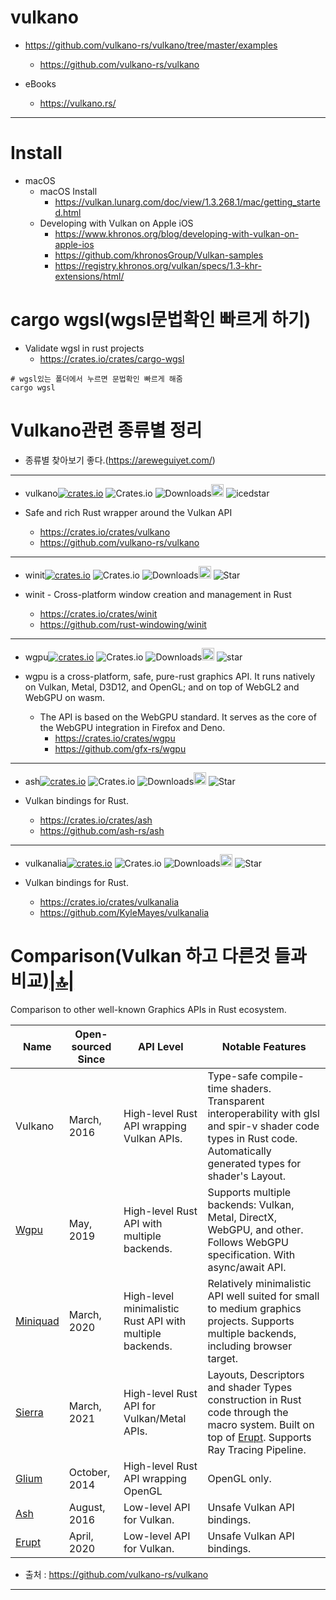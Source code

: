 # vulkano

- https://github.com/vulkano-rs/vulkano/tree/master/examples
  - https://github.com/vulkano-rs/vulkano

- eBooks
  - https://vulkano.rs/

<hr />

# Install
- macOS
  - macOS Install
    - https://vulkan.lunarg.com/doc/view/1.3.268.1/mac/getting_started.html
  - Developing with Vulkan on Apple iOS
    - https://www.khronos.org/blog/developing-with-vulkan-on-apple-ios
    - https://github.com/khronosGroup/Vulkan-samples
    - https://registry.khronos.org/vulkan/specs/1.3-khr-extensions/html/

# cargo wgsl(wgsl문법확인 빠르게 하기)
- Validate wgsl in rust projects
  - https://crates.io/crates/cargo-wgsl

```
# wgsl있는 폴더에서 누르면 문법확인 빠르게 해줌
cargo wgsl
```

# Vulkano관련 종류별 정리

- 종류별 찾아보기 좋다.(https://areweguiyet.com/)

<hr />

- vulkano[![crates.io](https://img.shields.io/crates/v/vulkano.svg)](https://crates.io/crates/vulkano)
![Crates.io](https://img.shields.io/crates/l/vulkano)
![Downloads](https://img.shields.io/crates/d/vulkano.svg)<a href="https://github.com/vulkano-rs/vulkano"><img alt="githubicon" width="20px" src="https://user-images.githubusercontent.com/67513038/218287708-001511d7-1cce-42d3-92d2-4a61193b38f0.png" /></a>
![icedstar](https://img.shields.io/github/stars/vulkano-rs/vulkano.svg)

- Safe and rich Rust wrapper around the Vulkan API

  - https://crates.io/crates/vulkano
  - https://github.com/vulkano-rs/vulkano

<hr />

- winit[![crates.io](https://img.shields.io/crates/v/winit.svg)](https://crates.io/crates/winit)
![Crates.io](https://img.shields.io/crates/l/winit)
![Downloads](https://img.shields.io/crates/d/winit.svg)<a href="https://github.com/rust-windowing/winit"><img alt="githubicon" width="20px" src="https://user-images.githubusercontent.com/67513038/218287708-001511d7-1cce-42d3-92d2-4a61193b38f0.png" /></a>
![Star](https://img.shields.io/github/stars/rust-windowing/winit.svg)

- winit - Cross-platform window creation and management in Rust
  - https://crates.io/crates/winit
  - https://github.com/rust-windowing/winit

<hr />

- wgpu[![crates.io](https://img.shields.io/crates/v/wgpu.svg)](https://crates.io/crates/wgpu)
![Crates.io](https://img.shields.io/crates/l/wgpu)
![Downloads](https://img.shields.io/crates/d/wgpu.svg)<a href="https://github.com/gfx-rs/wgpu"><img alt="githubicon" width="20px" src="https://user-images.githubusercontent.com/67513038/218287708-001511d7-1cce-42d3-92d2-4a61193b38f0.png" /></a>
![star](https://img.shields.io/github/stars/gfx-rs/wgpu.svg)

- wgpu is a cross-platform, safe, pure-rust graphics API. It runs natively on Vulkan, Metal, D3D12, and OpenGL; and on top of WebGL2 and WebGPU on wasm.
  - The API is based on the WebGPU standard. It serves as the core of the WebGPU integration in Firefox and Deno.
    - https://crates.io/crates/wgpu
    - https://github.com/gfx-rs/wgpu

<hr />

- ash[![crates.io](https://img.shields.io/crates/v/ash.svg)](https://crates.io/crates/ash)
![Crates.io](https://img.shields.io/crates/l/ash)
![Downloads](https://img.shields.io/crates/d/ash.svg)<a href="https://github.com/ash-rs/ash"><img alt="githubicon" width="20px" src="https://user-images.githubusercontent.com/67513038/218287708-001511d7-1cce-42d3-92d2-4a61193b38f0.png" /></a>
![Star](https://img.shields.io/github/stars/ash-rs/ash.svg)

- Vulkan bindings for Rust. 
  - https://crates.io/crates/ash
  - https://github.com/ash-rs/ash

<hr />

- vulkanalia[![crates.io](https://img.shields.io/crates/v/vulkanalia.svg)](https://crates.io/crates/vulkanalia)
![Crates.io](https://img.shields.io/crates/l/vulkanalia)
![Downloads](https://img.shields.io/crates/d/vulkanalia.svg)<a href="https://github.com/KyleMayes/vulkanalia"><img alt="githubicon" width="20px" src="https://user-images.githubusercontent.com/67513038/218287708-001511d7-1cce-42d3-92d2-4a61193b38f0.png" /></a>
![Star](https://img.shields.io/github/stars/KyleMayes/vulkanalia.svg)

- Vulkan bindings for Rust. 
  - https://crates.io/crates/vulkanalia
  - https://github.com/KyleMayes/vulkanalia

# Comparison(Vulkan 하고 다른것 들과 비교)[|🔝|](#link)

Comparison to other well-known Graphics APIs in Rust ecosystem.

| Name | Open-sourced Since | API Level | Notable Features |
| ---- | ------------------ | --------- | ------------- |
| Vulkano | March, 2016 | High-level Rust API wrapping Vulkan APIs. | Type-safe compile-time shaders. Transparent interoperability with glsl and spir-v shader code types in Rust code. Automatically generated types for shader's Layout. |
| [Wgpu](https://github.com/gfx-rs/wgpu) | May, 2019 | High-level Rust API with multiple backends. | Supports multiple backends: Vulkan, Metal, DirectX, WebGPU, and other. Follows WebGPU specification. With async/await API. |
| [Miniquad](https://github.com/not-fl3/miniquad) | March, 2020 | High-level minimalistic Rust API with multiple backends. | Relatively minimalistic API well suited for small to medium graphics projects. Supports multiple backends, including browser target. |
| [Sierra](https://github.com/zakarumych/sierra) | March, 2021 | High-level Rust API for Vulkan/Metal APIs. | Layouts, Descriptors and shader Types construction in Rust code through the macro system. Built on top of [Erupt](https://gitlab.com/Friz64/erupt). Supports Ray Tracing Pipeline. |
| [Glium](https://github.com/glium/glium) | October, 2014 | High-level Rust API wrapping OpenGL | OpenGL only. |
| [Ash](https://github.com/MaikKlein/ash) | August, 2016 | Low-level API for Vulkan. | Unsafe Vulkan API bindings. |
| [Erupt](https://gitlab.com/Friz64/erupt) | April, 2020 | Low-level API for Vulkan. | Unsafe Vulkan API bindings. |

- 출처 : https://github.com/vulkano-rs/vulkano

<hr>
